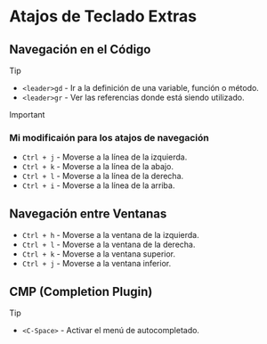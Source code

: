 # Atajos de Teclado Extras

## Navegación en el Código

> [!TIP]
>
> - `<leader>gd` - Ir a la definición de una variable, función o método.
> - `<leader>gr` - Ver las referencias donde está siendo utilizado.

> [!IMPORTANT]
>
> ### Mi modificaión para los atajos de navegación
>
> - `Ctrl + j` - Moverse a la línea de la izquierda.
> - `Ctrl + k` - Moverse a la línea de la abajo.
> - `Ctrl + l` - Moverse a la línea de la derecha.
> - `Ctrl + i` - Moverse a la línea de la arriba.

## Navegación entre Ventanas

- `Ctrl + h` - Moverse a la ventana de la izquierda.
- `Ctrl + l` - Moverse a la ventana de la derecha.
- `Ctrl + k` - Moverse a la ventana superior.
- `Ctrl + j` - Moverse a la ventana inferior.

## CMP (Completion Plugin)

> [!TIP]
>
> - `<C-Space>` - Activar el menú de autocompletado.
